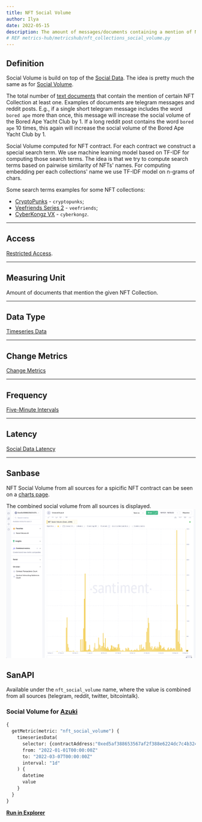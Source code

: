 ```yaml
---
title: NFT Social Volume
author: Ilya
date: 2022-05-15
description: The amount of messages/documents containing a mention of NFT Collection
# REF metrics-hub/metricshub/nft_collections_social_volume.py
---
```


## Definition

Social Volume is build on top of the [Social Data](/metrics/details/social-data).
The idea is pretty much the same as for [Social Volume](/metrics/social-volume).

The total number of [text documents](/metrics/details/text-document) that
contain the mention of certain NFT Collection at least one. Examples of documents are telegram
messages and reddit posts. E.g., if a single short telegram message includes the word
`bored ape` more than once, this message will increase the social volume of the
Bored Ape Yacht Club by 1. If a long reddit post contains the word `bored ape` 10 times,
this again will increase the social volume of the Bored Ape Yacht Club by 1.

Social Volume computed for NFT contract. For each contract we construct a special search term.
We use machine learning model based on TF-IDF for computing those search terms. The idea is that we try to compute search terms based on pairwise similarity of NFTs' names. For computing embedding per each collections' name we use TF-IDF model on n-grams of chars.

Some search terms examples for some NFT collections:
- [CryptoPunks](https://www.larvalabs.com/cryptopunks) - `cryptopunks`;
- [Veefriends Series 2](https://series2.veefriends.com/) - `veefriends`;
- [CyberKongz VX](https://www.cyberkongz.com/) - `cyberkongz`.

---

## Access

[Restricted Access](/metrics/details/access#restricted-access).

---

## Measuring Unit

Amount of documents that mention the given NFT Collection.

---

## Data Type

[Timeseries Data](/metrics/details/data-type#timeseries-data)

---

## Change Metrics

[Change Metrics](/metrics/details/change_metrics)

---

## Frequency

[Five-Minute Intervals](/metrics/details/frequency#five-minute-frequency)

---

## Latency

[Social Data Latency](/metrics/details/latency#social-data-latency)

---

## Sanbase

NFT Social Volume from all sources for a spicific NFT contract can be seen on a [charts
page](https://app.santiment.net/s/W4uf9CWx).

The combined social volume from all sources is displayed. ![nft social volume](nft-social-volume-chart.png)

## SanAPI

Available under the `nft_social_volume` name, where the value is combined from all sources (telegram, reddit, twitter, bitcointalk).

### Social Volume for [Azuki](https://www.azuki.com/gallery)

```graphql
{
  getMetric(metric: "nft_social_volume") {
    timeseriesData(
      selector: {contractAddress:"0xed5af388653567af2f388e6224dc7c4b3241c544"}
      from: "2022-01-01T00:00:00Z"
      to: "2022-03-07T00:00:00Z"
      interval: "1d"
    ) {
      datetime
      value
    }
  }
}
```

**[Run in
Explorer](<https://api.santiment.net/graphiql?query=%7B%0A%20%20getMetric(metric%3A%20%22nft_social_volume%22)%20%7B%0A%20%20%20%20timeseriesData(%0A%20%20%20%20%20%20selector%3A%20%7BcontractAddress%3A%220xed5af388653567af2f388e6224dc7c4b3241c544%22%7D%0A%20%20%20%20%20%20from%3A%20%222022-01-01T00%3A00%3A00Z%22%0A%20%20%20%20%20%20to%3A%20%222022-03-07T00%3A00%3A00Z%22%0A%20%20%20%20%20%20interval%3A%20%221d%22%0A%20%20%20%20)%20%7B%0A%20%20%20%20%20%20datetime%0A%20%20%20%20%20%20value%0A%20%20%20%20%7D%0A%20%20%7D%0A%7D>)**
